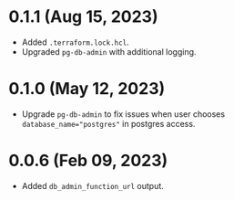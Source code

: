 # 0.1.1 (Aug 15, 2023)
* Added `.terraform.lock.hcl`.
* Upgraded `pg-db-admin` with additional logging.

# 0.1.0 (May 12, 2023)
* Upgrade `pg-db-admin` to fix issues when user chooses `database_name="postgres"` in postgres access.

# 0.0.6 (Feb 09, 2023)
* Added `db_admin_function_url` output.
